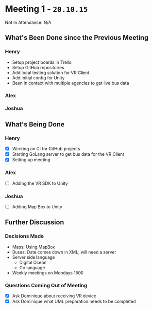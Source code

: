 # Meeting 1 - `20.10.15`
Not In Attendance: N/A

## What's Been Done since the Previous Meeting
### Henry
- Setup project boards in Trello
- Setup GitHub repositories
- Add local testing solution for VR Client
- Add initial config for Unity
- Been in contact with multiple agencies to get live bus data
### Alex
### Joshua

## What's Being Done
### Henry
- [x] Working on CI for GitHub projects
- [x] Starting GoLang server to get bus data for the VR Client
- [x] Setting up meeting
### Alex
- [ ] Adding the VR SDK to Unity
### Joshua
- [ ] Adding Map Box to Unity

## Further Discussion
### Decisions Made
- Maps: Using MapBox
- Buses: Date comes down in XML, will need a server
- Server side language
	- Digital Ocean
	- Go language
- Weekly meetings on Mondays 1500

### Questions Coming Out of Meeting
- [x] Ask Dominique about receiving VR device
- [x] Ask Dominique what UML preparation needs to be completed
